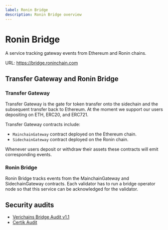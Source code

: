 ```yaml
---
label: Ronin Bridge
description: Ronin Bridge overview
---
```


# Ronin Bridge
A service tracking gateway events from Ethereum and Ronin chains.

URL: https://bridge.roninchain.com

## Transfer Gateway and Ronin Bridge

### Transfer Gateway

Transfer Gateway is the gate for token transfer onto the sidechain and the subsequent transfer back to Ethereum. At the moment we support our users depositing on ETH, ERC20, and ERC721.

Transfer Gateway contracts include:

* `MainchainGateway` contract deployed on the Ethereum chain.
* `SidechainGateway` contract deployed on the Ronin chain.

Whenever users deposit or withdraw their assets these contracts will emit corresponding events.

### Ronin Bridge

Ronin Bridge tracks events from the MainchainGateway and SidechainGateway contracts. Each validator has to run a bridge operator node so that this service can be acknowledged for the validator.

## Security audits

* [Verichains Bridge Audit v1.1](https://cdn.axieinfinity.com/ronin-doc/verichains-audit-bridge-v1.1.pdf)
* [Certik Audit](https://cdn.axieinfinity.com/ronin-doc/REP-final-20220621T172752Z.pdf)
